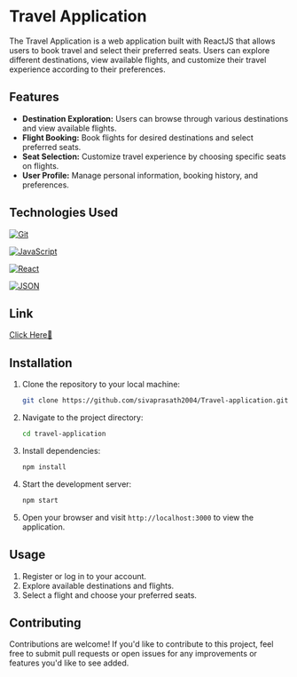 # Travel Application

The Travel Application is a web application built with ReactJS that allows users to book travel and select their preferred seats. Users can explore different destinations, view available flights, and customize their travel experience according to their preferences.

## Features

- **Destination Exploration:** Users can browse through various destinations and view available flights.
- **Flight Booking:** Book flights for desired destinations and select preferred seats.
- **Seat Selection:** Customize travel experience by choosing specific seats on flights.
- **User Profile:** Manage personal information, booking history, and preferences.

## Technologies Used
[![Git](https://img.shields.io/badge/-Git-black?style=flat&logo=git&link=https://github.com/BRdhanani)](https://github.com/BRdhanani) 

[![JavaScript](https://img.shields.io/badge/-JavaScript-black?style=flat&logo=javascript&link=https://github.com/BRdhanani)](https://github.com/BRdhanani) 

[![React](https://img.shields.io/badge/-React-black?style=flat&logo=react&link=https://github.com/BRdhanani)](https://github.com/BRdhanani) 

[![JSON](https://img.shields.io/badge/-json-02569B?style=flat&logo=json&link=https://github.com/BRdhanani)](https://github.com/BRdhanani)
## Link
<a href="https://celebrated-salamander-e58ed5.netlify.app/">Click Here🚀</a>
## Installation

1. Clone the repository to your local machine:

    ```bash
    git clone https://github.com/sivaprasath2004/Travel-application.git
    ```

2. Navigate to the project directory:

    ```bash
    cd travel-application
    ```

3. Install dependencies:

    ```bash
    npm install
    ```

4. Start the development server:

    ```bash
    npm start
    ```

5. Open your browser and visit `http://localhost:3000` to view the application.

## Usage

1. Register or log in to your account.
2. Explore available destinations and flights.
3. Select a flight and choose your preferred seats.

## Contributing

Contributions are welcome! If you'd like to contribute to this project, feel free to submit pull requests or open issues for any improvements or features you'd like to see added.
